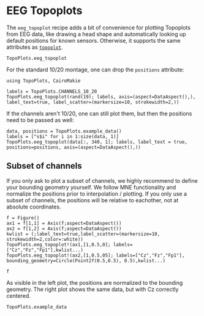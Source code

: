 # EEG Topoplots

The `eeg_topoplot` recipe adds a bit of convenience for plotting Topoplots from EEG data, like drawing a head shape and automatically looking up default positions for known sensors. Otherwise, it supports the same attributes as [`topoplot`](@ref).


```@docs
TopoPlots.eeg_topoplot
```



For the standard 10/20 montage, one can drop the `positions` attribute:
```@example eeg
using TopoPlots, CairoMakie

labels = TopoPlots.CHANNELS_10_20
TopoPlots.eeg_topoplot(rand(19); labels, axis=(aspect=DataAspect(),), label_text=true, label_scatter=(markersize=10, strokewidth=2,))
```

If the channels aren't 10/20, one can still plot them, but then the positions need to be passed as well:

```@example eeg
data, positions = TopoPlots.example_data()
labels = ["s$i" for i in 1:size(data, 1)]
TopoPlots.eeg_topoplot(data[:, 340, 1]; labels, label_text = true, positions=positions, axis=(aspect=DataAspect(),))
```


## Subset of channels
If you only ask to plot a subset of channels, we highly recommend to define your bounding geometry yourself. We follow MNE functionality and normalize the positions prior to interpolation / plotting. If you only use a subset of channels, the positions will be relative to eachother, not at absolute coordinates.

```@example general
f = Figure()
ax1 = f[1,1] = Axis(f;aspect=DataAspect())
ax2 = f[1,2] = Axis(f;aspect=DataAspect())
kwlist = (;label_text=true,label_scatter=(markersize=10, strokewidth=2,color=:white))
TopoPlots.eeg_topoplot!(ax1,[1,0.5,0]; labels=["Cz","Fz","Fp1"],kwlist...)
TopoPlots.eeg_topoplot!(ax2,[1,0.5,05]; labels=["Cz","Fz","Fp1"], bounding_geometry=Circle(Point2f(0.5,0.5), 0.5),kwlist...)

f
```
As visible in the left plot, the positions are normalized to the bounding geometry. The right plot shows the same data, but with Cz correctly centered.



```@docs
TopoPlots.example_data
```
